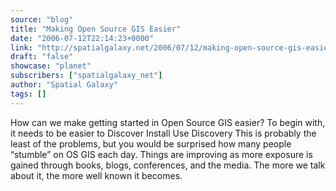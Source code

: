```yaml
---
source: "blog"
title: "Making Open Source GIS Easier"
date: "2006-07-12T22:14:23+0000"
link: "http://spatialgalaxy.net/2006/07/12/making-open-source-gis-easier/"
draft: "false"
showcase: "planet"
subscribers: ["spatialgalaxy_net"]
author: "Spatial Galaxy"
tags: []
---
```


How can we make getting started in Open Source GIS easier? To begin with, it needs to be easier to
  Discover
  Install
  Use  Discovery This is probably the least of the problems, but you would be surprised how many people &ldquo;stumble&rdquo; on OS GIS each day. Things are improving as more exposure is gained through books, blogs, conferences, and the media. The more we talk about it, the more well known it becomes.
